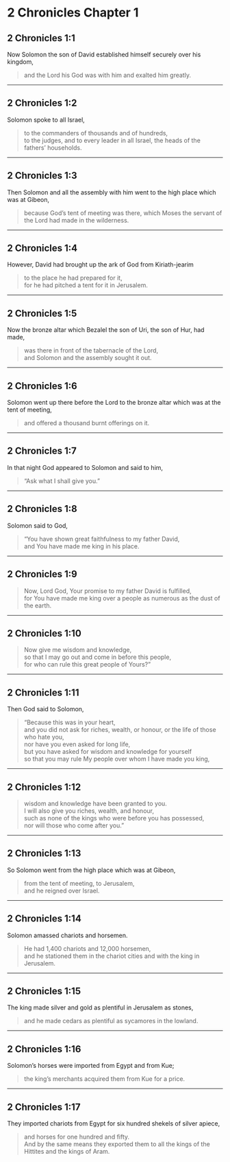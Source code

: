 # 2 Chronicles Chapter 1

## 2 Chronicles 1:1

Now Solomon the son of David established himself securely over his kingdom,

> and the Lord his God was with him and exalted him greatly.

---

## 2 Chronicles 1:2

Solomon spoke to all Israel,

> to the commanders of thousands and of hundreds,  
> to the judges, and to every leader in all Israel, the heads of the fathers’ households.

---

## 2 Chronicles 1:3

Then Solomon and all the assembly with him went to the high place which was at Gibeon,

> because God’s tent of meeting was there, which Moses the servant of the Lord had made in the wilderness.

---

## 2 Chronicles 1:4

However, David had brought up the ark of God from Kiriath-jearim

> to the place he had prepared for it,  
> for he had pitched a tent for it in Jerusalem.

---

## 2 Chronicles 1:5

Now the bronze altar which Bezalel the son of Uri, the son of Hur, had made,

> was there in front of the tabernacle of the Lord,  
> and Solomon and the assembly sought it out.

---

## 2 Chronicles 1:6

Solomon went up there before the Lord to the bronze altar which was at the tent of meeting,

> and offered a thousand burnt offerings on it.

---

## 2 Chronicles 1:7

In that night God appeared to Solomon and said to him,

> “Ask what I shall give you.”

---

## 2 Chronicles 1:8

Solomon said to God,

> “You have shown great faithfulness to my father David,  
> and You have made me king in his place.

---

## 2 Chronicles 1:9

> Now, Lord God, Your promise to my father David is fulfilled,  
> for You have made me king over a people as numerous as the dust of the earth.

---

## 2 Chronicles 1:10

> Now give me wisdom and knowledge,  
> so that I may go out and come in before this people,  
> for who can rule this great people of Yours?”

---

## 2 Chronicles 1:11

Then God said to Solomon,

> “Because this was in your heart,  
> and you did not ask for riches, wealth, or honour, or the life of those who hate you,  
> nor have you even asked for long life,  
> but you have asked for wisdom and knowledge for yourself  
> so that you may rule My people over whom I have made you king,

---

## 2 Chronicles 1:12

> wisdom and knowledge have been granted to you.  
> I will also give you riches, wealth, and honour,  
> such as none of the kings who were before you has possessed,  
> nor will those who come after you.”

---

## 2 Chronicles 1:13

So Solomon went from the high place which was at Gibeon,

> from the tent of meeting, to Jerusalem,  
> and he reigned over Israel.

---

## 2 Chronicles 1:14

Solomon amassed chariots and horsemen.

> He had 1,400 chariots and 12,000 horsemen,  
> and he stationed them in the chariot cities and with the king in Jerusalem.

---

## 2 Chronicles 1:15

The king made silver and gold as plentiful in Jerusalem as stones,

> and he made cedars as plentiful as sycamores in the lowland.

---

## 2 Chronicles 1:16

Solomon’s horses were imported from Egypt and from Kue;

> the king’s merchants acquired them from Kue for a price.

---

## 2 Chronicles 1:17

They imported chariots from Egypt for six hundred shekels of silver apiece,

> and horses for one hundred and fifty.  
> And by the same means they exported them to all the kings of the Hittites and the kings of Aram.

